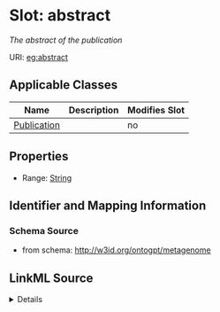 

# Slot: abstract


_The abstract of the publication_



URI: [eg:abstract](http://w3id.org/ontogpt/environmental-metagenome/abstract)



<!-- no inheritance hierarchy -->





## Applicable Classes

| Name | Description | Modifies Slot |
| --- | --- | --- |
| [Publication](Publication.md) |  |  no  |







## Properties

* Range: [String](String.md)





## Identifier and Mapping Information







### Schema Source


* from schema: http://w3id.org/ontogpt/metagenome




## LinkML Source

<details>
```yaml
name: abstract
description: The abstract of the publication
from_schema: http://w3id.org/ontogpt/metagenome
rank: 1000
alias: abstract
owner: Publication
domain_of:
- Publication
range: string

```
</details>